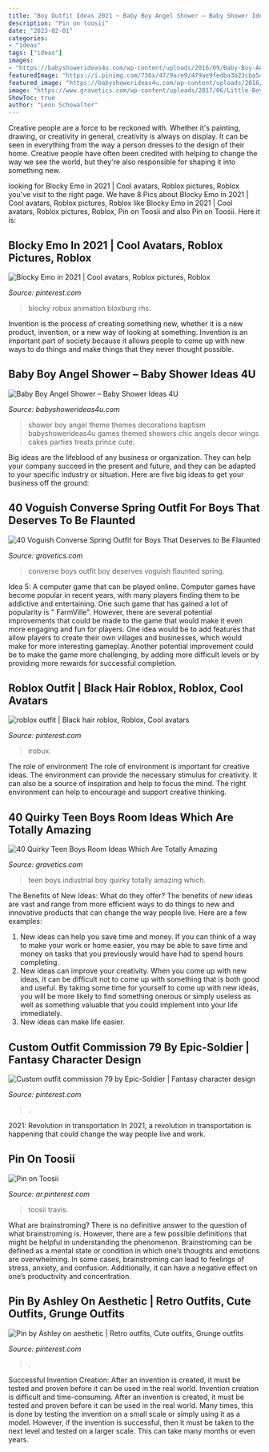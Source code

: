 ```yaml
---
title: "Boy Outfit Ideas 2021 ~ Baby Boy Angel Shower – Baby Shower Ideas 4u"
description: "Pin on toosii"
date: "2023-02-01"
categories:
- "ideas"
tags: ["ideas"]
images:
- "https://babyshowerideas4u.com/wp-content/uploads/2016/09/Baby-Boy-Angel-Shower-Treats.jpg"
featuredImage: "https://i.pinimg.com/736x/47/9a/e9/479ae9fedba3b23cba546e31cc11ed56.jpg"
featured_image: "https://babyshowerideas4u.com/wp-content/uploads/2016/09/Baby-Boy-Angel-Shower-Treats.jpg"
image: "https://www.gravetics.com/wp-content/uploads/2017/06/Little-Boy-In-Black-With-Red-Converse.jpg"
ShowToc: true
author: "Leon Schowalter"
---
```



Creative people are a force to be reckoned with. Whether it's painting, drawing, or creativity in general, creativity is always on display. It can be seen in everything from the way a person dresses to the design of their home. Creative people have often been credited with helping to change the way we see the world, but they're also responsible for shaping it into something new.

	

		
looking for Blocky Emo in 2021 | Cool avatars, Roblox pictures, Roblox you've visit to the right page. We have 8 Pics about Blocky Emo in 2021 | Cool avatars, Roblox pictures, Roblox like Blocky Emo in 2021 | Cool avatars, Roblox pictures, Roblox, Pin on Toosii and also Pin on Toosii. Here it is:
		
    
## Blocky Emo In 2021 | Cool Avatars, Roblox Pictures, Roblox

<img loading=lazy src="https://i.pinimg.com/736x/bf/ff/73/bfff730fbc463b013a46ac93d7a3d246.jpg" onerror="this.onerror=null;this.src='https://tse2.mm.bing.net/th?id=OIP.6CFY1V3WZcoVx5G-5EJCYAHaQA&amp;pid=15.1';" alt="Blocky Emo in 2021 | Cool avatars, Roblox pictures, Roblox">

_Source: pinterest.com_

>blocky robux animation bloxburg rhs. 

	

Invention is the process of creating something new, whether it is a new product, invention, or a new way of looking at something. Invention is an important part of society because it allows people to come up with new ways to do things and make things that they never thought possible.

    
## Baby Boy Angel Shower – Baby Shower Ideas 4U

<img loading=lazy src="https://babyshowerideas4u.com/wp-content/uploads/2016/09/Baby-Boy-Angel-Shower-Treats.jpg" onerror="this.onerror=null;this.src='https://tse2.mm.bing.net/th?id=OIP.T-8HGmDi5PbRnC6bGIOMjAHaJ4&amp;pid=15.1';" alt="Baby Boy Angel Shower – Baby Shower Ideas 4U">

_Source: babyshowerideas4u.com_

>shower boy angel theme themes decorations baptism babyshowerideas4u games themed showers chic angels decor wings cakes parties treats prince cute. 

	

Big ideas are the lifeblood of any business or organization. They can help your company succeed in the present and future, and they can be adapted to your specific industry or situation. Here are five big ideas to get your business off the ground: 

    
## 40 Voguish Converse Spring Outfit For Boys That Deserves To Be Flaunted

<img loading=lazy src="https://www.gravetics.com/wp-content/uploads/2017/06/Little-Boy-In-Black-With-Red-Converse.jpg" onerror="this.onerror=null;this.src='https://tse3.mm.bing.net/th?id=OIP.2rNAfENAyNYQfnwDlgKmIgHaJQ&amp;pid=15.1';" alt="40 Voguish Converse Spring Outfit for Boys That Deserves to Be Flaunted">

_Source: gravetics.com_

>converse boys outfit boy deserves voguish flaunted spring. 

	

Idea 5: A computer game that can be played online.
Computer games have become popular in recent years, with many players finding them to be addictive and entertaining. One such game that has gained a lot of popularity is " FarmVille". However, there are several potential improvements that could be made to the game that would make it even more engaging and fun for players. One idea would be to add features that allow players to create their own villages and businesses, which would make for more interesting gameplay. Another potential improvement could be to make the game more challenging, by adding more difficult levels or by providing more rewards for successful completion.

    
## Roblox Outfit | Black Hair Roblox, Roblox, Cool Avatars

<img loading=lazy src="https://i.pinimg.com/736x/c4/17/ab/c417ab905681e7f23e3c4690e9d388b3.jpg" onerror="this.onerror=null;this.src='https://tse3.mm.bing.net/th?id=OIP.xcQoLF67MFXpS7v141XZewHaJ3&amp;pid=15.1';" alt="roblox outfit | Black hair roblox, Roblox, Cool avatars">

_Source: pinterest.com_

>irobux. 

	

The role of environment
The role of environment is important for creative ideas. The environment can provide the necessary stimulus for creativity. It can also be a source of inspiration and help to focus the mind. The right environment can help to encourage and support creative thinking.

    
## 40 Quirky Teen Boys Room Ideas Which Are Totally Amazing

<img loading=lazy src="https://www.gravetics.com/wp-content/uploads/2017/06/Industrial-Style-Teen-Boy-Room.jpg" onerror="this.onerror=null;this.src='https://tse1.mm.bing.net/th?id=OIP.0ZGx5uu_65bP9bKassWnOAHaHa&amp;pid=15.1';" alt="40 Quirky Teen Boys Room Ideas Which Are Totally Amazing">

_Source: gravetics.com_

>teen boys industrial boy quirky totally amazing which. 

	

The Benefits of New Ideas: What do they offer?
The benefits of new ideas are vast and range from more efficient ways to do things to new and innovative products that can change the way people live. Here are a few examples: 
1. New ideas can help you save time and money. If you can think of a way to make your work or home easier, you may be able to save time and money on tasks that you previously would have had to spend hours completing. 
2. New ideas can improve your creativity. When you come up with new ideas, it can be difficult not to come up with something that is both good and useful. By taking some time for yourself to come up with new ideas, you will be more likely to find something onerous or simply useless as well as something valuable that you could implement into your life immediately. 
3. New ideas can make life easier.

    
## Custom Outfit Commission 79 By Epic-Soldier | Fantasy Character Design

<img loading=lazy src="https://i.pinimg.com/736x/da/26/e9/da26e9fa90078a2f14209bda5ba10de0.jpg" onerror="this.onerror=null;this.src='https://tse2.mm.bing.net/th?id=OIP.dCbRzsU9Y90z__vFuKFAzwAAAA&amp;pid=15.1';" alt="Custom outfit commission 79 by Epic-Soldier | Fantasy character design">

_Source: pinterest.com_

>. 

	

2021: Revolution in transportation
In 2021, a revolution in transportation is happening that could change the way people live and work.

    
## Pin On Toosii

<img loading=lazy src="https://i.pinimg.com/736x/47/9a/e9/479ae9fedba3b23cba546e31cc11ed56.jpg" onerror="this.onerror=null;this.src='https://tse1.mm.bing.net/th?id=OIP.--ict5mK8gCL7Aa7dQGjZwHaJ3&amp;pid=15.1';" alt="Pin on Toosii">

_Source: ar.pinterest.com_

>toosii travis. 

	

What are brainstroming?
There is no definitive answer to the question of what brainstroming is. However, there are a few possible definitions that might be helpful in understanding the phenomenon. Brainstroming can be defined as a mental state or condition in which one’s thoughts and emotions are overwhelming. In some cases, brainstroming can lead to feelings of stress, anxiety, and confusion. Additionally, it can have a negative effect on one’s productivity and concentration.

    
## Pin By Ashley On Aesthetic | Retro Outfits, Cute Outfits, Grunge Outfits

<img loading=lazy src="https://i.pinimg.com/736x/b6/40/bd/b640bd0e677f429ce9911541e99b19c0.jpg" onerror="this.onerror=null;this.src='https://tse1.mm.bing.net/th?id=OIP.wXfFHiZ2xn1fP0VzaSeK3gHaJ3&amp;pid=15.1';" alt="Pin by Ashley on aesthetic | Retro outfits, Cute outfits, Grunge outfits">

_Source: pinterest.com_

>. 

	

Successful Invention Creation: After an invention is created, it must be tested and proven before it can be used in the real world.
Invention creation is difficult and time-consuming. After an invention is created, it must be tested and proven before it can be used in the real world. Many times, this is done by testing the invention on a small scale or simply using it as a model. However, if the invention is successful, then it must be taken to the next level and tested on a larger scale. This can take many months or even years.

